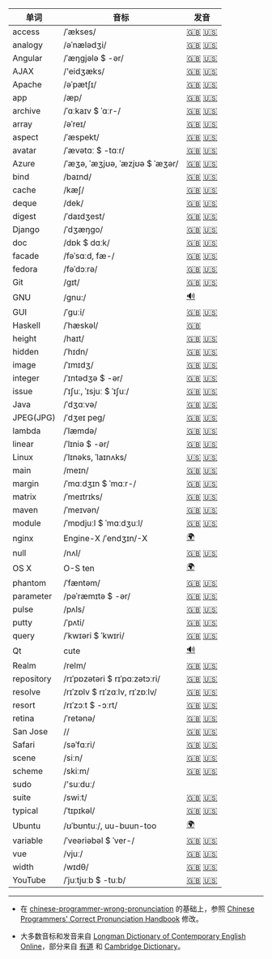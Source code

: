 
| 单词  | 音标 | 发音 |
| ---- | ---- | ---- |
| access | /ˈækses/ | [🇬🇧](http://www.ldoceonline.com/media/english/breProns/brelasdeaccess.mp3) [🇺🇸](http://www.ldoceonline.com/media/english/ameProns/access1.mp3) |
| analogy | /əˈnælədʒi/ | [🇬🇧](http://www.ldoceonline.com/media/english/breProns/analogy0205.mp3) [🇺🇸](http://www.ldoceonline.com/media/english/ameProns/analogy.mp3) |
| Angular | /ˈæŋɡjələ $ -ər/ | [🇬🇧](http://www.ldoceonline.com/media/english/breProns/angular0205.mp3) [🇺🇸](http://www.ldoceonline.com/media/english/ameProns/angular.mp3) |
| AJAX | /'eidʒæks/ | [🇬🇧](http://dict.youdao.com/dictvoice?audio=AJAX&type=1) [🇺🇸](http://dict.youdao.com/dictvoice?audio=AJAX&type=2) |
| Apache | /əˈpætʃɪ/ | [🇬🇧](http://dict.youdao.com/dictvoice?audio=Apache&type=1) [🇺🇸](http://dict.youdao.com/dictvoice?audio=Apache&type=2) |
| app | /æp/ | [🇬🇧](http://www.ldoceonline.com/media/english/breProns/ld5_app.mp3) [🇺🇸](http://www.ldoceonline.com/media/english/ameProns/ld5_app.mp3) | 
| archive | /ˈɑːkaɪv $ ˈɑːr-/ | [🇬🇧](http://www.ldoceonline.com/media/english/breProns/archive_n0205.mp3) [🇺🇸](http://www.ldoceonline.com/media/english/ameProns/laadarchive.mp3) |
| array | /əˈreɪ/ | [🇬🇧](http://www.ldoceonline.com/media/english/breProns/array_n0205.mp3) [🇺🇸](http://www.ldoceonline.com/media/english/ameProns/array1.mp3) |
| aspect | /ˈæspekt/ | [🇬🇧](http://www.ldoceonline.com/media/english/breProns/aspect0205.mp3) [🇺🇸](http://www.ldoceonline.com/media/english/ameProns/aspect.mp3) |
| avatar | /ˈævətɑː $ -tɑːr/ | [🇬🇧](http://www.ldoceonline.com/media/english/breProns/ld41avatar.mp3) [🇺🇸](http://www.ldoceonline.com/media/english/ameProns/avatar.mp3) |
| Azure | /ˈæʒə, ˈæʒjʊə, ˈæzjʊə $ ˈæʒər/ | [🇬🇧](http://www.ldoceonline.com/media/english/breProns/azure0205.mp3) [🇺🇸](http://www.ldoceonline.com/media/english/ameProns/azure.mp3) | 
| bind | /baɪnd/ | [🇬🇧](http://www.ldoceonline.com/media/english/breProns/bind_v0205.mp3) [🇺🇸](http://www.ldoceonline.com/media/english/ameProns/bind1.mp3) |
| cache | /kæʃ/ | [🇬🇧](http://www.ldoceonline.com/media/english/breProns/cache_v0205.mp3) [🇺🇸](http://www.ldoceonline.com/media/english/ameProns/cache.mp3) |
| deque | /dek/ | [🇬🇧](http://dict.youdao.com/dictvoice?audio=deque&type=1) [🇺🇸](http://dict.youdao.com/dictvoice?audio=deque&type=2) |
| digest | /ˈdaɪdʒest/ | [🇬🇧](http://www.ldoceonline.com/media/english/breProns/digest_n0205.mp3) [🇺🇸](http://www.ldoceonline.com/media/english/ameProns/l3digest2.mp3) |
| Django | /ˈdʒæŋɡo/ | [🇬🇧](http://dict.youdao.com/dictvoice?audio=Django&type=1) [🇺🇸]() |
| doc | /dɒk $ dɑːk/ | [🇬🇧](http://www.ldoceonline.com/media/english/breProns/ld41doc.mp3) [🇺🇸](http://www.ldoceonline.com/media/english/ameProns/doc.mp3) |
| facade | /fəˈsɑːd, fæ-/ | [🇬🇧](http://www.ldoceonline.com/media/english/breProns/facade0205.mp3) [🇺🇸](http://www.ldoceonline.com/media/english/ameProns/laadfacade.mp3) |
| fedora | /fəˈdɔːrə/ | [🇬🇧](http://www.ldoceonline.com/media/english/breProns/ld41fedora.mp3) [🇺🇸](http://www.ldoceonline.com/media/english/ameProns/ld41fedora.mp3) |
| Git | /ɡɪt/ | [🇬🇧](http://www.ldoceonline.com/media/english/breProns/git0205.mp3) [🇺🇸](http://www.ldoceonline.com/media/english/ameProns/ld41git.mp3) |
| GNU | /gnu:/ | [🔊](https://www.gnu.org/audio/gnu-pronunciation.ogg) | 
| GUI | /ˈɡuːi/ | [🇬🇧](http://dict.youdao.com/dictvoice?audio=GUI&type=1) [🇺🇸](http://dict.youdao.com/dictvoice?audio=GUI&type=2) | 
| Haskell | /ˈhæskəl/ | [🇬🇧](http://dict.youdao.com/dictvoice?audio=haskell&type=1) |
| height | /haɪt/ | [🇬🇧](http://www.ldoceonline.com/media/english/breProns/height0205.mp3) [🇺🇸](http://www.ldoceonline.com/media/english/ameProns/height.mp3) |
| hidden | /ˈhɪdn/ | [🇬🇧](http://dict.youdao.com/dictvoice?audio=hidden&type=1) [🇺🇸](http://dict.youdao.com/dictvoice?audio=hidden&type=2) |
| image | /ˈɪmɪdʒ/ | [🇬🇧](http://www.ldoceonline.com/media/english/breProns/image0205.mp3) [🇺🇸](http://www.ldoceonline.com/media/english/ameProns/image.mp3) |
| integer | /ˈɪntədʒə $ -ər/ | [🇬🇧](http://www.ldoceonline.com/media/english/breProns/ld41integer.mp3) [🇺🇸](http://www.ldoceonline.com/media/english/ameProns/integer.mp3) |
| issue | /ˈɪʃuː, ˈɪsjuː $ ˈɪʃuː/ | [🇬🇧](http://www.ldoceonline.com/media/english/breProns/issue_n0205.mp3) [🇺🇸](http://www.ldoceonline.com/media/english/ameProns/issue1.mp3) |
| Java | /ˈdʒɑːvə/ | [🇬🇧](http://www.ldoceonline.com/media/english/breProns/ld41java2.mp3) [🇺🇸](http://www.ldoceonline.com/media/english/ameProns/p028-000006654.mp3) |
| JPEG(JPG) | /ˈdʒeɪ peɡ/ | [🇬🇧](http://www.ldoceonline.com/media/english/breProns/ld42jpeg.mp3) [🇺🇸](http://www.ldoceonline.com/media/english/ameProns/laadjpeg.mp3) |
| lambda | /ˈlæmdə/ | [🇬🇧](http://dict.youdao.com/dictvoice?audio=lambda&type=1) [🇺🇸](http://dict.youdao.com/dictvoice?audio=lambda&type=2) |
| linear | /ˈlɪniə $ -ər/ | [🇬🇧](http://www.ldoceonline.com/media/english/breProns/linear0205.mp3) [🇺🇸](http://www.ldoceonline.com/media/english/ameProns/linear.mp3) |
| Linux | /ˈlɪnəks, ˈlaɪnʌks/ | [🇺🇸](http://dictionary.cambridge.org/zhs/media/english/us_pron/e/eus/eus17/eus17029.mp3) [🇺🇸](http://www.ldoceonline.com/media/english/ameProns/linux1004a.mp3) |
| main | /meɪn/ | [🇬🇧](http://www.ldoceonline.com/media/english/breProns/brelasdemain.mp3) [🇺🇸](http://www.ldoceonline.com/media/english/ameProns/main1.mp3) |
| margin | /ˈmɑːdʒɪn $ ˈmɑːr-/ | [🇬🇧](http://www.ldoceonline.com/media/english/breProns/margin0205.mp3) [🇺🇸](http://www.ldoceonline.com/media/english/ameProns/margin.mp3) |
| matrix | /ˈmeɪtrɪks/ | [🇬🇧](http://www.ldoceonline.com/media/english/breProns/ld41matrix.mp3) [🇺🇸](http://www.ldoceonline.com/media/english/ameProns/matrix.mp3) |
| maven | /ˈmeɪvən/ | [🇬🇧](http://www.ldoceonline.com/media/english/breProns/maven0205.mp3) [🇺🇸](http://www.ldoceonline.com/media/english/ameProns/maven.mp3) |
| module | /ˈmɒdjuːl $ ˈmɑːdʒuːl/ | [🇬🇧](http://www.ldoceonline.com/media/english/breProns/module0205.mp3) [🇺🇸](http://www.ldoceonline.com/media/english/ameProns/module.mp3) |
| nginx | Engine-X /ˈendʒɪn/-X | [🌍](https://www.nginx.com/resources/wiki/community/faq/) |
| null | /nʌl/ | [🇬🇧](http://www.ldoceonline.com/media/english/breProns/ld41null.mp3) [🇺🇸](http://www.ldoceonline.com/media/english/ameProns/null.mp3) |
| OS X | O-S ten | [🌍](https://support.apple.com/kb/TA22541?locale=en_US) |
| phantom | /ˈfæntəm/ | [🇬🇧](http://www.ldoceonline.com/media/english/breProns/brelasdephantom.mp3) [🇺🇸](http://www.ldoceonline.com/media/english/ameProns/phantom.mp3) |
| parameter | /pəˈræmɪtə $ -ər/ | [🇬🇧](http://www.ldoceonline.com/media/english/breProns/parameter0205.mp3) [🇺🇸](http://www.ldoceonline.com/media/english/ameProns/parameter.mp3) |
| pulse | /pʌls/ | [🇬🇧](http://www.ldoceonline.com/media/english/breProns/pulse_n0205.mp3) [🇺🇸](http://www.ldoceonline.com/media/english/ameProns/pulse1.mp3) |
| putty | /ˈpʌti/ | [🇬🇧](http://www.ldoceonline.com/media/english/breProns/putty0205.mp3) [🇺🇸](http://www.ldoceonline.com/media/english/ameProns/putty.mp3) |
| query | /ˈkwɪəri $ ˈkwɪri/ | [🇬🇧](http://www.ldoceonline.com/media/english/breProns/query_n0205.mp3) [🇺🇸](http://www.ldoceonline.com/media/english/ameProns/query1.mp3) |
| Qt | cute | [🔊](http://dict.youdao.com/dictvoice?audio=cute&type=1) |
| Realm | /relm/ | [🇬🇧](http://www.ldoceonline.com/media/english/breProns/realm0205.mp3) [🇺🇸](http://www.ldoceonline.com/media/english/ameProns/realm.mp3) |
| repository | /rɪˈpɒzətəri $ rɪˈpɑːzətɔːri/ | [🇬🇧](http://www.ldoceonline.com/media/english/breProns/ld41repository.mp3) [🇺🇸](http://www.ldoceonline.com/media/english/ameProns/repository.mp3) |
| resolve | /rɪˈzɒlv $ rɪˈzɑːlv, rɪˈzɒːlv/ | [🇬🇧](http://www.ldoceonline.com/media/english/breProns/resolve_n0205.mp3) [🇺🇸](http://www.ldoceonline.com/media/english/ameProns/resolve1.mp3) |
| resort | /rɪˈzɔːt $ -ɔːrt/ | [🇬🇧](http://www.ldoceonline.com/media/english/breProns/resort_n0205.mp3) [🇺🇸](http://www.ldoceonline.com/media/english/ameProns/resort1.mp3) |
| retina | /ˈretənə/ | [🇬🇧](http://www.ldoceonline.com/media/english/breProns/retina0205.mp3) [🇺🇸](http://www.ldoceonline.com/media/english/ameProns/retina.mp3) |
| San Jose | // | [🇬🇧](http://dict.youdao.com/dictvoice?audio=San%20Jose&type=1) [🇺🇸](http://dict.youdao.com/dictvoice?audio=San%20Jose&type=2) |
| Safari | /səˈfɑːri/ | [🇬🇧](http://www.ldoceonline.com/media/english/breProns/safari_las2_br.mp3) [🇺🇸](http://www.ldoceonline.com/media/english/ameProns/safari1.mp3) |
| scene | /siːn/ | [🇬🇧](http://www.ldoceonline.com/media/english/breProns/scene0205.mp3) [🇺🇸](http://www.ldoceonline.com/media/english/ameProns/scene.mp3) |
| scheme | /skiːm/ | [🇬🇧](http://www.ldoceonline.com/media/english/breProns/scheme_v0205.mp3) [🇺🇸](http://www.ldoceonline.com/media/english/ameProns/scheme1.mp3) |
| sudo | /'suːduː/ |  |
| suite | /swiːt/ | [🇬🇧](http://www.ldoceonline.com/media/english/breProns/suite0205.mp3) [🇺🇸](http://www.ldoceonline.com/media/english/ameProns/suite.mp3) |
| typical | /ˈtɪpɪkəl/ | [🇬🇧](http://www.ldoceonline.com/media/english/breProns/typical0205.mp3) [🇺🇸](http://www.ldoceonline.com/media/english/ameProns/typical.mp3) |
| Ubuntu | /ʊˈbʊntuː/, uu-buun-too | [🌍](https://www.youtube.com/watch?v=CP8CNp-vksc) |
| variable | /ˈveəriəbəl $ ˈver-/ | [🇬🇧](http://www.ldoceonline.com/media/english/breProns/variable_adj0205.mp3) [🇺🇸](http://www.ldoceonline.com/media/english/ameProns/l3variable.mp3) |
| vue | /vjuː/ | [🇬🇧](http://dict.youdao.com/dictvoice?audio=vue&type=1) [🇺🇸](http://dict.youdao.com/dictvoice?audio=vue&type=2) |
| width | /wɪdθ/ | [🇬🇧](http://www.ldoceonline.com/media/english/breProns/width0205.mp3) [🇺🇸](http://www.ldoceonline.com/media/english/ameProns/width.mp3) |
| YouTube | /ˈjuːtjuːb $ -tuːb/ | [🇬🇧](http://www.ldoceonline.com/media/english/breProns/lpd_youtube.mp3) [🇺🇸](http://www.ldoceonline.com/media/english/ameProns/lpd_youtube.mp3) |

----
* 在 [chinese-programmer-wrong-pronunciation](https://github.com/shimohq/chinese-programmer-wrong-pronunciation) 的基础上，参照 [Chinese Programmers' Correct Pronunciation Handbook](https://github.com/lilydjwg/chinese-programmers-correct-pronunciations-handbook) 修改。

* 大多数音标和发音来自 [Longman Dictionary of Contemporary English Online](http://www.ldoceonline.com/)，部分来自 [有道](http://dict.youdao.com/) 和 [Cambridge Dictionary](http://dictionary.cambridge.org/zhs/)。
